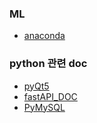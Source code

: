 ### ML
- [anaconda](https://www.anaconda.com/products/distribution/start-coding-immediately)


### python 관련 doc
- [pyQt5](https://wikidocs.net/21849)
- [fastAPI_DOC](https://fastapi.tiangolo.com/ko/)
- [PyMySQL](http://bigdata.dongguk.ac.kr/lectures/DB/_book/python%EC%97%90%EC%84%9C-mysql%EB%8D%B0%EC%9D%B4%ED%84%B0%EC%9D%98-%EC%A0%91%EA%B7%BC.html)